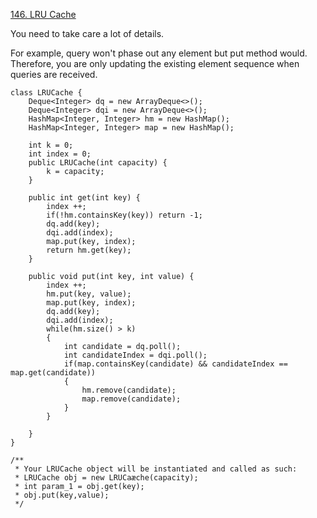 [146. LRU Cache](https://leetcode.com/problems/lru-cache/description/)

You need to take care a lot of details.

For example, query won't phase out any element but put method would. 
Therefore, you are only updating the existing element sequence when queries are received. 

```
class LRUCache {
    Deque<Integer> dq = new ArrayDeque<>();
    Deque<Integer> dqi = new ArrayDeque<>();
    HashMap<Integer, Integer> hm = new HashMap();
    HashMap<Integer, Integer> map = new HashMap();
    
    int k = 0;
    int index = 0;
    public LRUCache(int capacity) {
        k = capacity;
    }

    public int get(int key) {
        index ++;
        if(!hm.containsKey(key)) return -1; 
        dq.add(key);
        dqi.add(index);
        map.put(key, index);
        return hm.get(key);
    }
    
    public void put(int key, int value) {
        index ++;
        hm.put(key, value);
        map.put(key, index);
        dq.add(key);
        dqi.add(index);
        while(hm.size() > k)
        {
            int candidate = dq.poll();
            int candidateIndex = dqi.poll();
            if(map.containsKey(candidate) && candidateIndex == map.get(candidate))
            {
                hm.remove(candidate);
                map.remove(candidate);
            }
        }

    }
}

/**
 * Your LRUCache object will be instantiated and called as such:
 * LRUCache obj = new LRUCaæche(capacity);
 * int param_1 = obj.get(key);
 * obj.put(key,value);
 */
```
